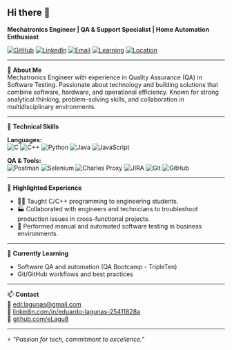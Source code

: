 ## Hi there 👋

**Mechatronics Engineer | QA & Support Specialist | Home Automation Enthusiast**

[![GitHub](https://img.shields.io/badge/GitHub-eLagu8-100000?style=flat&logo=github&logoColor=white)](https://github.com/eLagu8)
[![LinkedIn](https://img.shields.io/badge/LinkedIn-eduardo--lagunas--25411828a-blue?style=flat&logo=linkedin&logoColor=white)](https://www.linkedin.com/in/eduardo-lagunas-25411828a)
[![Email](https://img.shields.io/badge/Email-edr.lagunas@gmail.com-informational?style=flat&logo=gmail&logoColor=white)](mailto:edr.lagunas@gmail.com)
[![Learning](https://img.shields.io/badge/Currently_Learning-QA_Software_Testing-blueviolet)]()
[![Location](https://img.shields.io/badge/Location-Mexico-orange)]()

---

🎯 **About Me**  
Mechatronics Engineer with experience in Quality Assurance (QA) in Software Testing. Passionate about technology and building solutions that combine software, hardware, and operational efficiency. Known for strong analytical thinking, problem-solving skills, and collaboration in multidisciplinary environments.

---

🧰 **Technical Skills**

**Languages:**  
![C](https://img.shields.io/badge/C-00599C?style=flat&logo=c&logoColor=white)
![C++](https://img.shields.io/badge/C++-00599C?style=flat&logo=c%2B%2B&logoColor=white)
![Python](https://img.shields.io/badge/Python-3776AB?style=flat&logo=python&logoColor=white)
![Java](https://img.shields.io/badge/Java-007396?style=flat&logo=java&logoColor=white)
![JavaScript](https://img.shields.io/badge/JavaScript-F7DF1E?style=flat&logo=javascript&logoColor=black)

**QA & Tools:**  
![Postman](https://img.shields.io/badge/Postman-FF6C37?style=flat&logo=postman&logoColor=white)
![Selenium](https://img.shields.io/badge/Selenium-43B02A?style=flat&logo=selenium&logoColor=white)
![Charles Proxy](https://img.shields.io/badge/Charles_Proxy-blue?style=flat)
![JIRA](https://img.shields.io/badge/JIRA-0052CC?style=flat&logo=jira&logoColor=white)
![Git](https://img.shields.io/badge/Git-F05032?style=flat&logo=git&logoColor=white)
![GitHub](https://img.shields.io/badge/GitHub-181717?style=flat&logo=github&logoColor=white)

---

💼 **Highlighted Experience**

- 👨‍🏫 Taught C/C++ programming to engineering students.
- 🏭 Collaborated with engineers and technicians to troubleshoot production issues in cross-functional projects.
- 🧪 Performed manual and automated software testing in business environments.

---

🌱 **Currently Learning**  
- Software QA and automation (QA Bootcamp - TripleTen)   
- Git/GitHub workflows and best practices

---

📫 **Contact**  
📧 edr.lagunas@gmail.com  
🔗 [linkedin.com/in/eduardo-lagunas-25411828a](https://www.linkedin.com/in/eduardo-lagunas-25411828a)  
🐙 [github.com/eLagu8](https://github.com/eLagu8)

---

⚡ *"Passion for tech, commitment to excellence."*
